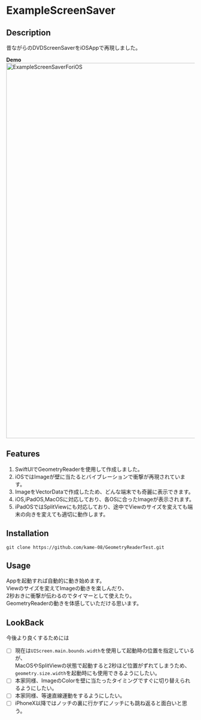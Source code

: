 # ExampleScreenSaver

## Description
昔ながらのDVDScreenSaverをiOSAppで再現しました。

**Demo**
<img width="1000" alt="ExampleScreenSaverForiOS" src="https://user-images.githubusercontent.com/86101228/167664851-df2a0ca3-d46d-45c6-aad5-87692dad15bc.gif">

## Features
1. SwiftUIでGeometryReaderを使用して作成しました。
2. iOSではImageが壁に当たるとバイブレーションで衝撃が再現されています。
3. ImageをVectorDataで作成したため、どんな端末でも奇麗に表示できます。
4. iOS,iPadOS,MacOSに対応しており、各OSに合ったImageが表示されます。
5. iPadOSではSplitViewにも対応しており、途中でViewのサイズを変えても端末の向きを変えても適切に動作します。

## Installation
`git clone https://github.com/kame-08/GeometryReaderTest.git`

## Usage
Appを起動すれば自動的に動き始めます。  
Viewのサイズを変えてImageの動きを楽しんだり、  
2秒おきに衝撃が伝わるのでタイマーとして使えたり。  
GeometryReaderの動きを体感していただける思います。

## LookBack
今後より良くするためには
- [ ] 現在は`UIScreen.main.bounds.width`を使用して起動時の位置を指定しているが、  
      MacOSやSplitViewの状態で起動すると2秒ほど位置がずれてしまうため、  
      `geometry.size.width`を起動時にも使用できるようにしたい。
- [ ] 本家同様、ImageのColorを壁に当たったタイミングですぐに切り替えられるようにしたい。
- [ ] 本家同様、等速直線運動をするようにしたい。
- [ ] iPhoneX以降ではノッチの裏に行かずにノッチにも跳ね返ると面白いと思う。
